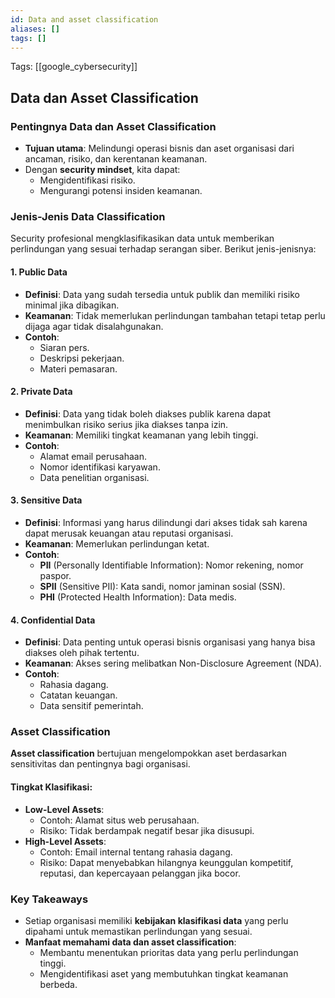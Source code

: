 ```yaml
---
id: Data and asset classification
aliases: []
tags: []
---
```


Tags: [[google_cybersecurity]]

## Data dan Asset Classification

### Pentingnya Data dan Asset Classification

- **Tujuan utama**: Melindungi operasi bisnis dan aset organisasi dari ancaman, risiko, dan kerentanan keamanan.
- Dengan **security mindset**, kita dapat:
  - Mengidentifikasi risiko.
  - Mengurangi potensi insiden keamanan.

### Jenis-Jenis Data Classification

Security profesional mengklasifikasikan data untuk memberikan perlindungan yang sesuai terhadap serangan siber. Berikut jenis-jenisnya:

#### 1. **Public Data**

- **Definisi**: Data yang sudah tersedia untuk publik dan memiliki risiko minimal jika dibagikan.
- **Keamanan**: Tidak memerlukan perlindungan tambahan tetapi tetap perlu dijaga agar tidak disalahgunakan.
- **Contoh**:
  - Siaran pers.
  - Deskripsi pekerjaan.
  - Materi pemasaran.

#### 2. **Private Data**

- **Definisi**: Data yang tidak boleh diakses publik karena dapat menimbulkan risiko serius jika diakses tanpa izin.
- **Keamanan**: Memiliki tingkat keamanan yang lebih tinggi.
- **Contoh**:
  - Alamat email perusahaan.
  - Nomor identifikasi karyawan.
  - Data penelitian organisasi.

#### 3. **Sensitive Data**

- **Definisi**: Informasi yang harus dilindungi dari akses tidak sah karena dapat merusak keuangan atau reputasi organisasi.
- **Keamanan**: Memerlukan perlindungan ketat.
- **Contoh**:
  - **PII** (Personally Identifiable Information): Nomor rekening, nomor paspor.
  - **SPII** (Sensitive PII): Kata sandi, nomor jaminan sosial (SSN).
  - **PHI** (Protected Health Information): Data medis.

#### 4. **Confidential Data**

- **Definisi**: Data penting untuk operasi bisnis organisasi yang hanya bisa diakses oleh pihak tertentu.
- **Keamanan**: Akses sering melibatkan Non-Disclosure Agreement (NDA).
- **Contoh**:
  - Rahasia dagang.
  - Catatan keuangan.
  - Data sensitif pemerintah.

### Asset Classification

**Asset classification** bertujuan mengelompokkan aset berdasarkan sensitivitas dan pentingnya bagi organisasi.

#### Tingkat Klasifikasi:

- **Low-Level Assets**:
  - Contoh: Alamat situs web perusahaan.
  - Risiko: Tidak berdampak negatif besar jika disusupi.
- **High-Level Assets**:
  - Contoh: Email internal tentang rahasia dagang.
  - Risiko: Dapat menyebabkan hilangnya keunggulan kompetitif, reputasi, dan kepercayaan pelanggan jika bocor.

### Key Takeaways

- Setiap organisasi memiliki **kebijakan klasifikasi data** yang perlu dipahami untuk memastikan perlindungan yang sesuai.
- **Manfaat memahami data dan asset classification**:
  - Membantu menentukan prioritas data yang perlu perlindungan tinggi.
  - Mengidentifikasi aset yang membutuhkan tingkat keamanan berbeda.
